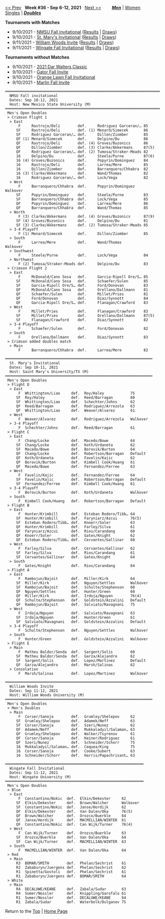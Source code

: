 <a name="top"></a>[<< Prev](men_doubles_2135.md) &nbsp; **Week #36 - Sep 6-12, 2021** &nbsp; [Next >>](men_doubles_2137.md) &nbsp;&nbsp;&nbsp;&nbsp;&nbsp;&nbsp;&nbsp; [***Men***](./men_doubles_2136.md) &#124; [Women](./women_doubles_2136.md) &nbsp;&nbsp;&nbsp;&nbsp;&nbsp; [Singles](./men_singles_2136.md) &#124; [***Doubles***](./men_doubles_2136.md)

**Tournamets with Matches**  
- 9/10/2021 - [NMSU Fall invitational](#21-94373) ([Results](#21-94373) &#124; <a href="https://colleges.wearecollegetennis.com/competitions/NewMexicoStateUniversityM/Tournaments/Overview/B63F9A82-1B7B-4CAE-9A82-665CD2835174" target="_blank">Draws</a>)  
- 9/10/2021 - [St. Mary's Invitational](#21-79025) ([Results](#21-79025) &#124; <a href="https://colleges.wearecollegetennis.com/competitions/SaintMarysUniversityTXM/Tournaments/Overview/C6278335-0D2A-4F94-B9F3-C40C15022AF2" target="_blank">Draws</a>)  
- 9/11/2021 - [William Woods Invite](#21-24367) ([Results](#21-24367) &#124; <a href="https://colleges.wearecollegetennis.com/competitions/WilliamWoodsUniversityM/Tournaments/Overview/925B6A52-D5D0-480C-B583-F75CA6B76374" target="_blank">Draws</a>)  
- 9/11/2021 - [Wingate Fall Invitational](#21-22816) ([Results](#21-22816) &#124; <a href="https://colleges.wearecollegetennis.com/competitions/WingateUniversityM/Tournaments/Overview/E3B491C0-6356-4819-8075-7AE9C5E452AD" target="_blank">Draws</a>)  

**Tournaments without Matches**  
- 9/10/2021 - <a href="https://colleges.wearecollegetennis.com/competitions/BoiseStateUniversityM/Tournaments/Overview/0A6447AB-0F0F-4FEA-A5A2-B24BE34130E9" target="_blank">2021 Dar Walters Classic</a>  
- 9/10/2021 - <a href="https://colleges.wearecollegetennis.com/competitions/UniversityofFloridaM/Tournaments/Overview/E57687E5-3269-4CFE-8455-1FE6AD846938" target="_blank">Gator Fall Invite</a>  
- 9/10/2021 - <a href="https://colleges.wearecollegetennis.com/competitions/PrincetonUniversityM/Tournaments/Overview/78C4DCF2-0C15-4064-8EAC-A0B9DD042B5C" target="_blank">Orange Lawn Fall Invitational</a>  
- 9/10/2021 - <a href="https://colleges.wearecollegetennis.com/competitions/VirginiaWesleyanUniversityM/Tournaments/Overview/92F41BDA-3278-4123-AAA8-56DA2292BAF7" target="_blank">Marlin Fall Invite</a>  

<a name="21-94373"></a>
~~~
═══════════════════════════════════════════════════════════════════════
  NMSU Fall invitational
  Dates: Sep 10-12, 2021
  Host: New Mexico State University (M)
═══════════════════════════════════════════════════════════════════════
 Men's Open Doubles
 > Crimson Flight 1
  > East
      F     Rastrojo/Deli        def.     Rodriguez Garceran/… 85
     SF     Rastrojo/Deli        def. (1) Menard/Simecek       86
     SF     Rodriguez Garceran/… def.     Dillon/Ziomber       85
     QF (1) Menard/Simecek       def.     Delpino/Du           86
     QF     Rastrojo/Deli        def. (4) Groves/Buzonics      86
     QF     Dillon/Ziomber       def. (3) Clarke/Akkermans     87(5)
     QF     Rodriguez Garceran/… def. (2) Tumosa/Straker-Meads 82
     16     Delpino/Du           def.     Steele/Purne         87(6)
     16 (4) Groves/Buzonics      def.     Popyrin/Dominguez    84
     16     Rastrojo/Deli        def.     Larrea/Mere          85
     16     Dillon/Ziomber       def.     Barranquero/Chhabra  82
     16 (3) Clarke/Akkermans     def.     Wand/Thomas          82
     16     Rodriguez Garceran/… def.     Lock/Vega            82
  > West
      F     Barranquero/Chhabra  def.     Popyrin/Dominguez    Walkover
     SF     Popyrin/Dominguez    def.     Steele/Purne         83
     SF     Barranquero/Chhabra  def.     Lock/Vega            85
     QF     Popyrin/Dominguez    def.     Larrea/Mere          86
     QF     Barranquero/Chhabra  def.     Wand/Thomas          85
  > North
      F (3) Clarke/Akkermans     def. (4) Groves/Buzonics      87(9)
     SF (4) Groves/Buzonics      def.     Delpino/Du           81
     SF (3) Clarke/Akkermans     def. (2) Tumosa/Straker-Meads 85
  > 3-4 Playoff
      F (1) Menard/Simecek       def.     Dillon/Ziomber       85
  > South
      F     Larrea/Mere          def.     Wand/Thomas          Walkover
  > Southwest
      F     Steele/Purne         def.     Lock/Vega            84
  > Northwest
      F (2) Tumosa/Straker-Meads def.     Delpino/Du           83
 > Crimson Flight 2
  > East
      F     McDonald/Cano Sosa   def.     Garcia-Ripoll Ore/S… 85
     SF     McDonald/Cano Sosa   def.     Schaefer/Sulen       85
     SF     Garcia-Ripoll Ore/S… def.     Ford/Donovan         83
     QF     McDonald/Cano Sosa   def.     Orellano/Dallmann    81
     QF     Schaefer/Sulen       def.     Millet/Pries         81
     QF     Ford/Donovan         def.     Diaz/Synnott         84
     QF     Garcia-Ripoll Ore/S… def.     Flanagan/Crawford    83
  > West
      F     Millet/Pries         def.     Flanagan/Crawford    83
     SF     Millet/Pries         def.     Orellano/Dallmann    87(5)
     SF     Flanagan/Crawford    def.     Diaz/Synnott         82
  > 3-4 Playoff
      F     Schaefer/Sulen       def.     Ford/Donovan         82
  > South
      F     Orellano/Dallmann    def.     Diaz/Synnott         83
 > Crimson added doubles match
  > Main
      F     Barranquero/Chhabra  def.     Larrea/Mere          82
~~~

<a name="21-79025"></a>
~~~
═══════════════════════════════════════════════════════════════════
  St. Mary's Invitational
  Dates: Sep 10-11, 2021
  Host: Saint Mary's University/TX (M)
═══════════════════════════════════════════════════════════════════
 Men's Open Doubles
 > Flight D
  > East
      F  Whittington/Liao     def.  Roy/Haley            75
     SF  Roy/Haley            def.  Reed/Barragan        60
     SF  Whittington/Liao     def.  Schechter/Johns      62
     QF  Reed/Barragan        def.  Rodriguez/Arrezola   63
     QF  Whittington/Liao     def.  Weaver/Alvarez       61
  > West
      F  Weaver/Alvarez       def.  Rodriguez/Arrezola   Walkover
  > 3-4 Playoff
      F  Schechter/Johns      def.  Reed/Barragan        61
 > Flight C
  > East
      F  Chang/Locke          def.  Macedo/Bowe          64
     SF  Chang/Locke          def.  Koth/Urdaneta        62
     SF  Macedo/Bowe          def.  Borovik/Burton       64
     QF  Chang/Locke          def.  Robertson/Barragan   Default
     QF  Koth/Urdaneta        def.  Favelin/Kajic        62
     QF  Borovik/Burton       def.  Kimbell Cook/Huang   61
     QF  Macedo/Bowe          def.  Fernandez/Ferree     63
  > West
      F  Favelin/Kajic        def.  Fernandez/Ferree     64
     SF  Favelin/Kajic        def.  Robertson/Barragan   Default
     SF  Fernandez/Ferree     def.  Kimbell Cook/Huang   61
  > 3-4 Playoff
      F  Borovik/Burton       def.  Koth/Urdaneta        Walkover
  > South
      F  Kimbell Cook/Huang   def.  Robertson/Barragan   Default
 > Flight B
  > East
      F  Hunter/Krimbill      def.  Esteban Rodero/Tibb… 64
     SF  Hunter/Krimbill      def.  Faryniarz/Azcui      76(5)
     SF  Esteban Rodero/Tibb… def.  Knoerr/Soler         63
     QF  Hunter/Krimbill      def.  Farley/Silva         61
     QF  Faryniarz/Azcui      def.  Rios/Carandang       60
     QF  Knoerr/Soler         def.  Gates/Knight         62
     QF  Esteban Rodero/Tibb… def.  Cervantes/Gallinar   60
  > West
      F  Farley/Silva         def.  Cervantes/Gallinar   62
     SF  Farley/Silva         def.  Rios/Carandang       61
     SF  Cervantes/Gallinar   def.  Gates/Knight         64
  > South
      F  Gates/Knight         def.  Rios/Carandang       64
 > Flight A
  > East
      F  Rambojun/Bajoit      def.  Miller/Kirk          64
     SF  Miller/Kirk          def.  Nguyen/Settles       Walkover
     SF  Rambojun/Bajoit      def.  Schulte/Stephenson   60
     QF  Nguyen/Settles       def.  Hunter/Green         60
     QF  Miller/Kirk          def.  Irdoja/Nguyen        76(4)
     QF  Schulte/Stephenson   def.  Goldstein/Azzalini   Default
     QF  Rambojun/Bajoit      def.  Salviato/Ravagnani   75
  > West
      F  Irdoja/Nguyen        def.  Salviato/Ravagnani   63
     SF  Irdoja/Nguyen        def.  Hunter/Green         61
     SF  Salviato/Ravagnani   def.  Goldstein/Azzalini   Default
  > 3-4 Playoff
      F  Schulte/Stephenson   def.  Nguyen/Settles       Walkover
  > South
      F  Hunter/Green         def.  Goldstein/Azzalini   Walkover
 > Flight E
  > Main
      F  Matheu Baldor/Senda  def.  Sargent/Solis        60
     SF  Matheu Baldor/Senda  def.  Garza/Alejandro      62
     SF  Sargent/Solis        def.  Lopez/Martinez       Default
     QF  Garza/Alejandro      def.  Marsh/Salinas        62
  > Consolation
      F  Marsh/Salinas        def.  Lopez/Martinez       Walkover
~~~

<a name="21-24367"></a>
~~~
═══════════════════════════════════════════════════════════════════
  William Woods Invite
  Dates: Sep 11-12, 2021
  Host: William Woods University (M)
═══════════════════════════════════════════════════════════════════
 Men's Open Doubles
 > Men's Doubles
  > Main
      F  Corser/Sanoja        def.  Grumley/Shelepov     62
     SF  Grumley/Shelepov     def.  Adamek/Neff          63
     SF  Corser/Sanoja        def.  Szeri/Nunez          62
     QF  Adamek/Neff          def.  Mukkaladyil/Salaman… 63
     QF  Grumley/Shelepov     def.  Walker/Tsyrenov      61
     QF  Corser/Sanoja        def.  Keiner/Rodriguez     61
     QF  Szeri/Nunez          def.  Schneider/Schorr     75
     16  Mukkaladyil/Salaman… def.  Cequea/King          75
     16  Corser/Sanoja        def.  Cooke/Subert         63
     16  Schneider/Schorr     def.  Harris/Papachrisant… 63
~~~

<a name="21-22816"></a>
~~~
═══════════════════════════════════════════════════════════════
  Wingate Fall Invitational
  Dates: Sep 11-12, 2021
  Host: Wingate University (M)
═══════════════════════════════════════════════════════════════
 Men's Open Doubles
 > Blue
  > East
      F  Constantino/Nokic  def.  Elkin/Dekester     62
     SF  Elkin/Dekester     def.  Brown/Walcher      Walkover
     SF  Constantino/Nokic  def.  Janse/Hordijk      62
     QF  Elkin/Dekester     def.  Van Dalen/Oka      76(5)
     QF  Brown/Walcher      def.  Orozco/Buerkle     64
     QF  Janse/Hordijk      def.  MACMILLIAN/WINTER  61
     QF  Constantino/Nokic  def.  Can Wijk/Turner    76(4)
  > West
      F  Can Wijk/Turner    def.  Orozco/Buerkle     63
     SF  Orozco/Buerkle     def.  Van Dalen/Oka      64
     SF  Can Wijk/Turner    def.  MACMILLIAN/WINTER  63
  > South
      F  MACMILLIAN/WINTER  def.  Van Dalen/Oka      64
 > Red
  > Main
     R3  BOMAR/SMITH        def.  Phelan/Sechrist    61
     R2  Zababuryn/Juergens def.  Phelan/Sechrist    62
     R1  Spinetta/Gostoli   def.  Phelan/Sechrist    61
     R1  Zababuryn/Juergens def.  BOMAR/SMITH        64
 > White
  > Main
     R4  DECALUWE/KEANE     def.  Zabala/Sudar       63
     R4  Sumer/Nossler      def.  Knippling/Garofalo 61
     R1  Sumer/Nossler      def.  DECALUWE/KEANE     64
     R1  Zabala/Sudar       def.  Waterbolk/Dulganov 75
~~~

Return to the [Top](./men_doubles_2136.md) &#124; [Home Page](../../index.md)
